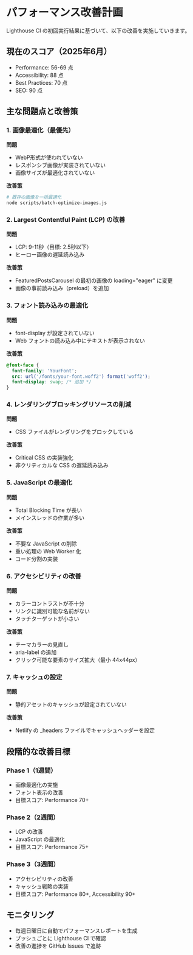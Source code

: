 # パフォーマンス改善計画

Lighthouse CI の初回実行結果に基づいて、以下の改善を実施していきます。

## 現在のスコア（2025年6月）

- Performance: 56-69 点
- Accessibility: 88 点
- Best Practices: 70 点
- SEO: 90 点

## 主な問題点と改善策

### 1. 画像最適化（最優先）

**問題**
- WebP形式が使われていない
- レスポンシブ画像が実装されていない
- 画像サイズが最適化されていない

**改善策**
```bash
# 既存の画像を一括最適化
node scripts/batch-optimize-images.js
```

### 2. Largest Contentful Paint (LCP) の改善

**問題**
- LCP: 9-11秒（目標: 2.5秒以下）
- ヒーロー画像の遅延読み込み

**改善策**
- FeaturedPostsCarousel の最初の画像の loading="eager" に変更
- 画像の事前読み込み（preload）を追加

### 3. フォント読み込みの最適化

**問題**
- font-display が設定されていない
- Web フォントの読み込み中にテキストが表示されない

**改善策**
```css
@font-face {
  font-family: 'YourFont';
  src: url('/fonts/your-font.woff2') format('woff2');
  font-display: swap; /* 追加 */
}
```

### 4. レンダリングブロッキングリソースの削減

**問題**
- CSS ファイルがレンダリングをブロックしている

**改善策**
- Critical CSS の実装強化
- 非クリティカルな CSS の遅延読み込み

### 5. JavaScript の最適化

**問題**
- Total Blocking Time が長い
- メインスレッドの作業が多い

**改善策**
- 不要な JavaScript の削除
- 重い処理の Web Worker 化
- コード分割の実装

### 6. アクセシビリティの改善

**問題**
- カラーコントラストが不十分
- リンクに識別可能な名前がない
- タッチターゲットが小さい

**改善策**
- テーマカラーの見直し
- aria-label の追加
- クリック可能な要素のサイズ拡大（最小 44x44px）

### 7. キャッシュの設定

**問題**
- 静的アセットのキャッシュが設定されていない

**改善策**
- Netlify の _headers ファイルでキャッシュヘッダーを設定

## 段階的な改善目標

### Phase 1（1週間）
- 画像最適化の実施
- フォント表示の改善
- 目標スコア: Performance 70+

### Phase 2（2週間）
- LCP の改善
- JavaScript の最適化
- 目標スコア: Performance 75+

### Phase 3（3週間）
- アクセシビリティの改善
- キャッシュ戦略の実装
- 目標スコア: Performance 80+, Accessibility 90+

## モニタリング

- 毎週日曜日に自動でパフォーマンスレポートを生成
- プッシュごとに Lighthouse CI で確認
- 改善の進捗を GitHub Issues で追跡